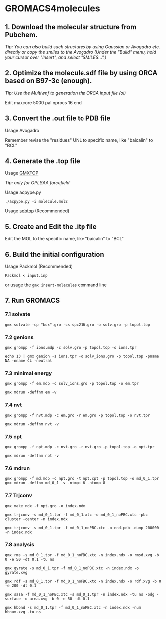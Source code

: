 # GROMACS4molecules
## 1. Download the molecular structure from Pubchem.
*Tip: You can also build such structures by using Gaussian or Avogadro etc. directly or copy the smiles to the Avogadro (Under the "Build" menu, hold your cursor over "Insert", and select "SMILES...".)*

## 2. Optimize the molecule.sdf file by using ORCA based on B97-3c (enough).
*Tip: Use the Multiwnf to generation the ORCA input file (oi)*

Edit maxcore 5000 pal nprocs 16 end

## 3. Convert the .out file to PDB file
Usage Avogadro

Remember revise the "residues" UNL to specific name, like "baicalin" to "BCL"
## 4. Generate the .top file
Usage [GMXTOP](https://jerkwin.github.io/prog/gmxtop.html)

*Tip: only for OPLSAA forcefield*

Usage acpype.py

`./acpype.py -i molecule.mol2`

Usage [sobtop](http://sobereva.com/soft/Sobtop/)  (Recommended)

## 5. Create and Edit the .itp file
Edit the MOL to the specific name, like "baicalin" to "BCL"
## 6. Build the initial configuration

Usage Packmol (Recommended)

`Packmol < input.inp`

or usage the `gmx insert-molecules` command line

## 7. Run GROMACS
### 7.1 solvate
`gmx solvate -cp "box".gro -cs spc216.gro -o solv.gro -p topol.top`
### 7.2 genions
`gmx grompp -f ions.mdp -c solv.gro -p topol.top -o ions.tpr`

`echo 13 | gmx genion -s ions.tpr -o solv_ions.gro -p topol.top -pname NA -nname CL -neutral`
### 7.3 minimal energy
`gmx grompp -f em.mdp -c solv_ions.gro -p topol.top -o em.tpr`

`gmx mdrun -deffnm em -v`
### 7.4 nvt
`gmx grompp -f nvt.mdp -c em.gro -r em.gro -p topol.top -o nvt.tpr`

`gmx mdrun -deffnm nvt -v`
### 7.5 npt
`gmx grompp -f npt.mdp -c nvt.gro -r nvt.gro -p topol.top -o npt.tpr`

`gmx mdrun -deffnm npt -v`

### 7.6 mdrun
`gmx grompp -f md.mdp -c npt.gro -t npt.cpt -p topol.top -o md_0_1.tpr`
`gmx mdrun -deffnm md_0_1 -v -ntmpi 6 -ntomp 8`

### 7.7 Trjconv
`gmx make_ndx -f npt.gro -o index.ndx`

`gmx trjconv -s md_0_1.tpr -f md_0_1.xtc -o md_0_1_noPBC.xtc -pbc cluster -center -n index.ndx`

`gmx trjconv -s md_0_1.tpr -f md_0_1_noPBC.xtc -o end.pdb -dump 200000 -n index.ndx`
### 7.8 analysis
`gmx rms -s md_0_1.tpr -f md_0_1_noPBC.xtc -n index.ndx -o rmsd.xvg -b 0 -e 50 -dt 0.1 -tu ns`

`gmx gyrate -s md_0_1.tpr -f md_0_1_noPBC.xtc -n index.ndx -o gyrate.xvg`

`gmx rdf -s md_0_1.tpr -f md_0_1_noPBC.xtc -n index.ndx -o rdf.xvg -b 0 -e 200 -dt 0.1`

`gmx sasa -f md_0_1_noPBC.xtc -s md_0_1.tpr -n index.ndx -tu ns -odg -surface -o area.xvg -b 0 -e 50 -dt 0.1`

`gmx hbond -s md_0_1.tpr -f md_0_1_noPBC.xtc -n index.ndx -num hbnum.xvg -tu ns`

